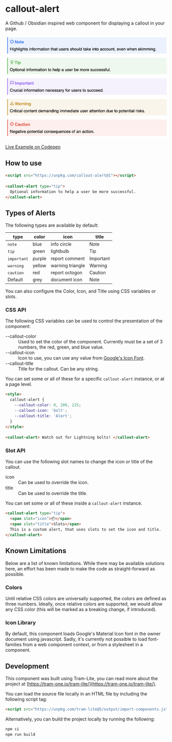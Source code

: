 # callout-alert

A Github / Obsidian inspired web component for displaying a callout in your
page.

<a href="https://codepen.io/JRJurman/pen/ZEPpKZg"><img src="./preview.png" width="600px" alt="Several colored banners, each with an icon, title, and text."></a>

[Live Example on Codepen](https://codepen.io/JRJurman/pen/ZEPpKZg)

## How to use

```html
<script src="https://unpkg.com/callout-alert@1"></script>

<callout-alert type="tip">
  Optional information to help a user be more successful.
</callout-alert>
```

## Types of Alerts

The following types are available by default:

| type        | color  | icon             | title     |
| ----------- | ------ | ---------------- | --------- |
| `note`      | blue   | info circle      | Note      |
| `tip`       | green  | lightbulb        | Tip       |
| `important` | purple | report comment   | Important |
| `warning`   | yellow | warning triangle | Warning   |
| `caution`   | red    | report octogon   | Caution   |
| Default     | grey   | document icon    | Note      |

You can also configure the Color, Icon, and Title using CSS variables or slots.

### CSS API

The following CSS variables can be used to control the presentation of the
component:

<dl>
<dt>--callout-color</dt>
<dd>
	Used to set the color of the component. Currently must be a set of 3 numbers,
	the red, green, and blue value.
</dd>

<dt>--callout-icon</dt>
<dd>
	Icon to use, you can use any value from
	<a href="https://fonts.google.com/icons">Google's Icon Font</a>.
</dd>

<dt>--callout-title</dt>
<dd>
	Title for the callout. Can be any string.
</dd>
</dl>

You can set some or all of these for a specific `callout-alert` instance, or at
a page level.

```html
<style>
  callout-alert {
    --callout-color: 0, 200, 225;
    --callout-icon: 'bolt';
    --callout-title: 'Alert';
  }
</style>

<callout-alert> Watch out for Lightning bolts! </callout-alert>
```

### Slot API

You can use the following slot names to change the icon or title of the callout.

<dl>
<dt>icon</dt>
<dd>
	Can be used to override the icon.
</dd>

<dt>title</dt>
<dd>
	Can be used to override the title.
</dd>
</dl>

You can set some or all of these inside a `callout-alert` instance.

```html
<callout-alert type="tip">
  <span slot="icon">📦</span>
  <span slot="title">Slots</span>
  This is a custom alert, that uses slots to set the icon and title.
</callout-alert>
```

## Known Limitations

Below are a list of known limitations. While there may be available solutions
here, an effort has been made to make the code as straight-forward as possible.

### Colors

Until relative CSS colors are universally supported, the colors are defined as
three numbers. Ideally, once relative colors are supported, we would allow any
CSS color (this will be marked as a breaking change, if introduced).

### Icon Library

By default, this component loads Google's Material Icon font in the owner
document using javascript. Sadly, it's currently not possible to load
font-families from a web component context, or from a stylesheet in a component.

## Development

This component was built using Tram-Lite, you can read more about the project at
[https://tram-one.io/tram-lite/](https://tram-one.io/tram-lite/).

You can load the source file locally in an HTML file by including the following 
script tag:
```html
<script src="https://unpkg.com/tram-lite@5/output/import-components.js" tl-components="./callout-alert.html"></script>
```

Alternatively, you can build the project locally by running the following:
```sh
npm ci
npm run build
```
